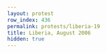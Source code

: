 ```yaml
---
layout: protest
row_index: 436
permalink: protests/liberia-19
title: Liberia, August 2006
hidden: true
---
```

